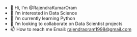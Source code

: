 - 👋 Hi, I’m @RajendraKumarOram
- 👀 I’m interested in Data Science
- 🌱 I’m currently learning Python
- 💞️ I’m looking to collaborate on Data Scientist projects
- 📫 How to reach me Email: rajendraoram1998@gmail.com

<!---
RajendraKumarOram/RajendraKumarOram is a ✨ special ✨ repository because its `README.md` (this file) appears on your GitHub profile.
You can click the Preview link to take a look at your changes.
--->
